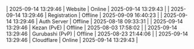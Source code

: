 | 2025-09-14 13:29:46 | Website | Online | 2025-09-14 13:29:43 |
| 2025-09-14 13:29:46 | Registration | Offline | 2025-09-09 16:40:23 |
| 2025-09-14 13:29:46 | Auth Server | Offline | 2025-08-18 09:33:31 |
| 2025-09-14 13:29:46 | Kezan (PvE) | Offline | 2025-08-03 17:58:02 |
| 2025-09-14 13:29:46 | Gurubashi (PvP) | Offline | 2025-08-23 21:44:06 |
| 2025-09-14 13:29:46 | Cloudflare | Online | 2025-09-14 13:29:43 |
